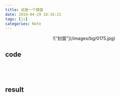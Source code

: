 ```yaml
---
title: 这是一个键盘
date: 2019-04-29 18:16:21
tags: [js]
categories: Note
---
```


<div align=center>
![“封面”](/images/bg/0175.jpg)
</div>

<!--more-->

## code

```




```

## result
